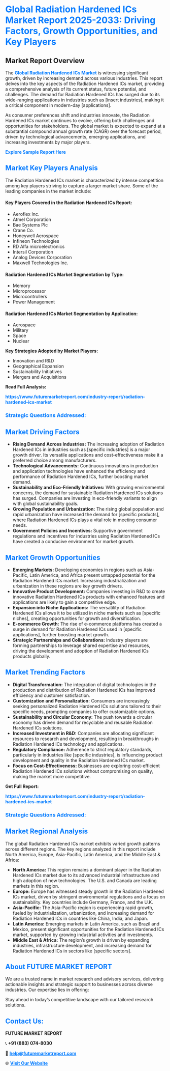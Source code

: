 <h1 style="color: #007BFF;">Global Radiation Hardened ICs Market Report 2025-2033: Driving Factors, Growth Opportunities, and Key Players</h1>

<section id="overview">
<h2>Market Report Overview</h2>
<p>The <a href="https://www.futuremarketreport.com/industry-report/radiation-hardened-ics-market" style="color: #007BFF; text-decoration: none;"><strong>Global Radiation Hardened ICs Market</strong></a> is witnessing significant growth, driven by increasing demand across various industries. This report delves into the key aspects of the Radiation Hardened ICs market, providing a comprehensive analysis of its current status, future potential, and challenges. The demand for Radiation Hardened ICs has surged due to its wide-ranging applications in industries such as [insert industries], making it a critical component in modern-day [applications].</p>
<p>As consumer preferences shift and industries innovate, the Radiation Hardened ICs market continues to evolve, offering both challenges and opportunities for stakeholders. The global market is expected to expand at a substantial compound annual growth rate (CAGR) over the forecast period, driven by technological advancements, emerging applications, and increasing investments by major players.</p>
</section>

<section id="overview">
<p><a href="https://www.futuremarketreport.com/request-sample/reportId=59988" style="color: #007BFF; text-decoration: none;"><strong>Explore Sample Report Here</strong></a></p>
</section>

<section id="key-players">
<h2 style="color: #007BFF;">Market Key Players Analysis</h2>
<p>The Radiation Hardened ICs market is characterized by intense competition among key players striving to capture a larger market share. Some of the leading companies in the market include:</p>
<h4>Key Players Covered in the Radiation Hardened ICs Report:</h4>
<ul><li>Aeroflex Inc.</li><li>Atmel Corporation</li><li>Bae Systems Plc</li><li>Crane Co.</li><li>Honeywell Aerospace</li><li>Infineon Technologies</li><li>RD Alfa microelectronics</li><li>Intersil Corporation</li><li>Analog Devices Corporation</li><li>Maxwell Technologies Inc.</li></ul>
<h4>Radiation Hardened ICs Market Segmentation by Type:</h4>
<ul><li>Memory</li><li>Microprocessor</li><li>Microcontrollers</li><li>Power Management</li></ul>

<h4>Radiation Hardened ICs Market Segmentation by Application:</h4>
<ul><li>Aerospace</li><li>Military</li><li>Space</li><li>Nuclear</li></ul>
<p><strong>Key Strategies Adopted by Market Players:</strong></p>
<ul>
<li>Innovation and R&D</li>
<li>Geographical Expansion</li>
<li>Sustainability Initiatives</li>
<li>Mergers and Acquisitions</li>
</ul>
</section>

<section>
<p><strong>Read Full Analysis: </strong></p><a href="https://www.futuremarketreport.com/industry-report/radiation-hardened-ics-market" style="color: #007BFF; text-decoration: none;"><strong>https://www.futuremarketreport.com/industry-report/radiation-hardened-ics-market</strong></a>
<h3 style="color: #007BFF;">Strategic Questions Addressed:</h3>
</section>

<section id="driving-factors">
<h2 style="color: #007BFF;">Market Driving Factors</h2>
<ul>
<li><strong>Rising Demand Across Industries:</strong> The increasing adoption of Radiation Hardened ICs in industries such as [specific industries] is a major growth driver. Its versatile applications and cost-effectiveness make it a preferred choice among manufacturers.</li>
<li><strong>Technological Advancements:</strong> Continuous innovations in production and application technologies have enhanced the efficiency and performance of Radiation Hardened ICs, further boosting market demand.</li>
<li><strong>Sustainability and Eco-Friendly Initiatives:</strong> With growing environmental concerns, the demand for sustainable Radiation Hardened ICs solutions has surged. Companies are investing in eco-friendly variants to align with global sustainability goals.</li>
<li><strong>Growing Population and Urbanization:</strong> The rising global population and rapid urbanization have increased the demand for [specific products], where Radiation Hardened ICs plays a vital role in meeting consumer needs.</li>
<li><strong>Government Policies and Incentives:</strong> Supportive government regulations and incentives for industries using Radiation Hardened ICs have created a conducive environment for market growth.</li>
</ul>
</section>

<section id="growth-opportunities">
<h2 style="color: #007BFF;">Market Growth Opportunities</h2>
<ul>
<li><strong>Emerging Markets:</strong> Developing economies in regions such as Asia-Pacific, Latin America, and Africa present untapped potential for the Radiation Hardened ICs market. Increasing industrialization and urbanization in these regions are key growth drivers.</li>
<li><strong>Innovative Product Development:</strong> Companies investing in R&D to create innovative Radiation Hardened ICs products with enhanced features and applications are likely to gain a competitive edge.</li>
<li><strong>Expansion into Niche Applications:</strong> The versatility of Radiation Hardened ICs allows it to be utilized in niche markets such as [specific niches], creating opportunities for growth and diversification.</li>
<li><strong>E-commerce Growth:</strong> The rise of e-commerce platforms has created a surge in demand for Radiation Hardened ICs used in [specific applications], further boosting market growth.</li>
<li><strong>Strategic Partnerships and Collaborations:</strong> Industry players are forming partnerships to leverage shared expertise and resources, driving the development and adoption of Radiation Hardened ICs products globally.</li>
</ul>
</section>

<section id="trending-factors">
<h2 style="color: #007BFF;">Market Trending Factors</h2>
<ul>
<li><strong>Digital Transformation:</strong> The integration of digital technologies in the production and distribution of Radiation Hardened ICs has improved efficiency and customer satisfaction.</li>
<li><strong>Customization and Personalization:</strong> Consumers are increasingly seeking personalized Radiation Hardened ICs solutions tailored to their specific needs, prompting companies to offer customizable options.</li>
<li><strong>Sustainability and Circular Economy:</strong> The push towards a circular economy has driven demand for recyclable and reusable Radiation Hardened ICs solutions.</li>
<li><strong>Increased Investment in R&D:</strong> Companies are allocating significant resources to research and development, resulting in breakthroughs in Radiation Hardened ICs technology and applications.</li>
<li><strong>Regulatory Compliance:</strong> Adherence to strict regulatory standards, particularly in industries like [specific industries], is influencing product development and quality in the Radiation Hardened ICs market.</li>
<li><strong>Focus on Cost-Effectiveness:</strong> Businesses are exploring cost-efficient Radiation Hardened ICs solutions without compromising on quality, making the market more competitive.</li>
</ul>
</section>

<section>
<p><strong>Get Full Report: </strong></p><a href="https://www.futuremarketreport.com/industry-report/radiation-hardened-ics-market" style="color: #007BFF; text-decoration: none;"><strong>https://www.futuremarketreport.com/industry-report/radiation-hardened-ics-market</strong></a>
<h3 style="color: #007BFF;">Strategic Questions Addressed:</h3>
</section>


<section id="regional-analysis">
<h2 style="color: #007BFF;">Market Regional Analysis</h2>
<p>The global Radiation Hardened ICs market exhibits varied growth patterns across different regions. The key regions analyzed in this report include North America, Europe, Asia-Pacific, Latin America, and the Middle East & Africa:</p>
<ul>
<li><strong>North America:</strong> This region remains a dominant player in the Radiation Hardened ICs market due to its advanced industrial infrastructure and high adoption of new technologies. The U.S. and Canada are leading markets in this region.</li>
<li><strong>Europe:</strong> Europe has witnessed steady growth in the Radiation Hardened ICs market, driven by stringent environmental regulations and a focus on sustainability. Key countries include Germany, France, and the U.K.</li>
<li><strong>Asia-Pacific:</strong> The Asia-Pacific region is experiencing rapid growth, fueled by industrialization, urbanization, and increasing demand for Radiation Hardened ICs in countries like China, India, and Japan.</li>
<li><strong>Latin America:</strong> Emerging markets in Latin America, such as Brazil and Mexico, present significant opportunities for the Radiation Hardened ICs market, supported by growing industrial activities and investments.</li>
<li><strong>Middle East & Africa:</strong> The region’s growth is driven by expanding industries, infrastructure development, and increasing demand for Radiation Hardened ICs in sectors like [specific sectors].</li>
</ul>
</section>

<footer>
<h2 style="color: #007BFF;">About FUTURE MARKET REPORT</h2>
<p>We are a trusted name in market research and advisory services, delivering actionable insights and strategic support to businesses across diverse industries. Our expertise lies in offering:</p>

<p>Stay ahead in today’s competitive landscape with our tailored research solutions.</p>

<h2 style="color: #007BFF;">Contact Us:</h2>
<p><strong>FUTURE MARKET REPORT</strong></p>
<p>📞 <strong>+91 (883) 074-8030</strong></p>
<p>📧 <strong><a href="mailto:help@futuremarketreport.com" style="color: #007BFF;">help@futuremarketreport.com</a></strong></p>
<p>🌐 <strong><a href="https://www.futuremarketreport.com/" style="color: #007BFF;">Visit Our Website</a></strong></p>
</footer>
